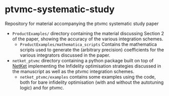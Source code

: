 # ptvmc-systematic-study
Repository for material accompanying the ptvmc systematic study paper

- `ProductExamples/` directory containing the material discussing Section 2 of the paper, showing the accuracy of the various integration schemes.
	- `ProductExamples/mathematica_scripts` Contains the mathematica scripts used to generate the (arbitrary precision) coefficients for the various integrators discussed in the paper.
- `netket_ptvmc` directory containing a python package built on top of [NetKet](https://github.com/netket/netket) implementing the Infidelity optimisation strategies discussed in the manuscript as well as the ptvmc integration schemes.
	- `netket_ptvmc/examples` contains some examples using the code, both for bare infidelity optimisation (with and without the autotuning logic) and for ptvmc.